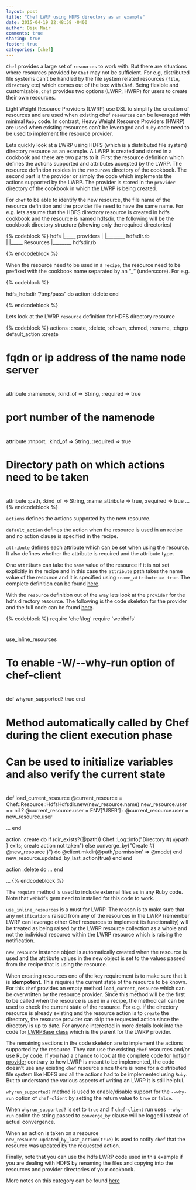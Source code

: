 ```yaml
---
layout: post
title: "Chef LWRP using HDFS directory as an example"
date: 2015-04-19 22:48:58 -0400
author: Biju Nair
comments: true
sharing: true
footer: true
categories: [chef]
---
```

``Chef`` provides a large set of ``resources`` to work with. But there are situations where  resources provided by ``Chef`` may not be sufficient. For e.g, distributed file systems can’t be handled by the file system related resources (``file``, ``directory`` etc) which comes out of the box with ``Chef``. Being flexible and customizable, ``Chef`` provides two options (LWRP, HWRP) for users to create their own resources.  
<!-- more -->
Light Weight Resource Providers (LWRP) use DSL to simplify the creation of resources and are used when existing chef ``resources`` can be leveraged with minimal ``Ruby`` code. In contrast, Heavy Weight Resource Providers (HWRP) are used when existing resources can’t be leveraged and ``Ruby`` code need to be used to implement the resource provider. 

Lets quickly look at a LWRP using HDFS (which is a distributed file system) directory resource as an example. A LWRP is created and stored in a cookbook and there are two parts to it. First the resource definition which defines the actions supported and attributes accepted by the LWRP. The resource definition resides in the ``resources`` directory of the cookbook. The second part is the provider or simply the code which implements the actions supported by the LWRP. The provider is stored in the ``provider`` directory of the cookbook in which the LWRP is being created.

For ``chef`` to be able to identify the new resource, the file name of the resource definition and the provider file need to have the same name. For e.g. lets assume that the HDFS directory resource is created in hdfs cookbook and the resource is named hdfsdir, the following will be the cookbook directory structure (showing only the required directories)

{% codeblock %}
hdfs
  |_____ providers
  |             |________ hdfsdir.rb        
  |
  |_____ Resources
                |________ hdfsdir.rb

{% endcodeblock %}

When the resource need to be used in a ``recipe``, the resource need to be prefixed with the cookbook name separated by an “_” (underscore).  For e.g.

{% codeblock %}

hdfs_hdfsdir “/tmp/pass” do
  action :delete
end

{% endcodeblock %}

Lets look at the LWRP ``resource`` definition for HDFS directory resource

{% codeblock %}
actions :create, :delete, :chown, :chmod, :rename, :chgrp
default_action :create
#
# fqdn or ip address of the name node server
#
attribute :namenode, :kind_of => String, :required => true
#
# port number of the namenode
#
attribute :nnport, :kind_of => String, :required => true
#
# Directory path on which actions need to be taken
#
attribute :path, :kind_of => String, :name_attribute => true, :required => true
...
{% endcodeblock %}

``actions`` defines the actions supported by the new resource.

``default_action`` defines the action when the resource is used in an recipe and no action clause is specified in the recipe.

``attribute`` defines each attribute which can be set when using the resource. It also defines whether the attribute is required and the attribute type. 

One ``attribute`` can take the ``name`` value of the resource if it is not set explicitly in the recipe and in this case the ``attribute`` path takes the name value of the resource and it is specified using ``:name_attribute => true``. The complete definition can be found [here](https://github.com/bijugs/simple-scripts/blob/master/hdfsdir_resource.rb).

With the ``resource`` definition out of the way lets look at the ``provider`` for the hdfs directory resource. The following is the code skeleton for the provider and the full code can be found [here](https://github.com/bijugs/simple-scripts/blob/master/hdfsdir_provider.rb).

{% codeblock %}
require 'chef/log'
require 'webhdfs'
#

#
use_inline_resources
#
# To enable -W/--why-run option of chef-client
#
def whyrun_supported?
   true
end
#
# Method automatically called by Chef during the client execution phase
# Can be used to initialize variables and also verify the current state
#
def load_current_resource
   @current_resource = Chef::Resource::HdfsHdfsdir.new(new_resource.name)
   new_resource.user == nil ? @current_resource.user = ENV['USER'] : @current_resource.user = new_resource.user

...
end

action :create do
  if (dir_exists?(@path))
    Chef::Log::info("Directory #{ @path } exits; create action not taken")
  else
    converge_by("Create #{ @new_resource }") do
      @client.mkdir(@path,'permission' => @mode)
    end
    new_resource.updated_by_last_action(true)
  end
end

action :delete do
...
end

...
{% endcodeblock %}

The `` require `` method is used to include external files as in any Ruby code. Note that ``webhdfs`` gem need to installed for this code to work.

 ``use_inline_resources`` is a must for LWRP. The reason is to make sure that any ``notifications`` raised from any of the resources in the LWRP (remember LWRP can leverage other Chef resources to implement its functionality) will be treated as being raised by the LWRP resource collection as a whole and not the individual resource within the LWRP resource which is raising the notification.

``new_resource`` instance object is automatically created when the resource is used and the attribute values in the new object is set to the values passed from the recipe that is using the resource.

When creating resources one of the key requirement is to make sure that it is **idempotent**. This requires the current state of the resource to be known. For this ``chef`` provides an empty method ``load_current_resource`` which can be overwritten by the resource provider. Since this method will be the first to be called when the resource is used in a recipe, the method call can be used to check the current state of the resource. For e.g. if the directory resource is already existing and the resource action is to ``create`` the directory, the resource provider can skip the requested action since the directory is up to date. For anyone interested in more details look into the code for [LWRPBase class](https://github.com/chef/chef/blob/24c3387634f32f27f63d388ddbf64004e17c311b/lib/chef/provider/lwrp_base.rb) which is the parent for the LWRP provider.

The remaining sections in the code skeleton are to implement the actions supported by the resource. They can use the existing ``chef`` resources and/or use Ruby code. If you had a chance to look at the complete code for [hdfsdir provider](https://github.com/bijugs/simple-scripts/blob/master/hdfsdir_provider.rb) contrary to how LWRP is meant to be implemented, the code doesn’t use any existing ``chef`` resource since there is none for a distributed file system like HDFS and all the actions had to be implemented using ``Ruby``. But to understand the various aspects of writing an LWRP it is still helpful.

``whyrun_supported?`` method is used to enable/disable support for the ``--why-run`` option of ``chef-client`` by setting the return value to ``true`` or ``false``.

When ``whyrun_supported?`` is set to ``true`` and if ``chef-client`` run uses ``--why-run`` option the string passed to  ``converge_by`` clause will be logged instead of actual convergence.

When an action is taken on a resource ``new_resource.updated_by_last_action(true)`` is used to notify ``chef`` that the resource was updated by the requested action.

Finally, note that you can use the hdfs LWRP code used in this example if you are dealing with HDFS by renaming the files and copying into the resources and provider directories of your cookbook.     

More notes on this category can be found [here](http://blog.asquareb.com/blog/categories/chef/)
